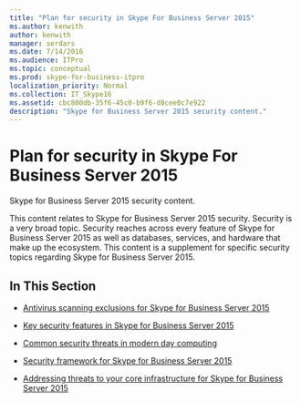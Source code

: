 ```yaml
---
title: "Plan for security in Skype For Business Server 2015"
ms.author: kenwith
author: kenwith
manager: serdars
ms.date: 7/14/2016
ms.audience: ITPro
ms.topic: conceptual
ms.prod: skype-for-business-itpro
localization_priority: Normal
ms.collection: IT_Skype16
ms.assetid: cbc800db-35f6-45c0-b9f6-d8cee0c7e922
description: "Skype for Business Server 2015 security content."
---
```


# Plan for security in Skype For Business Server 2015
 
Skype for Business Server 2015 security content. 
  
This content relates to Skype for Business Server 2015 security. Security is a very broad topic. Security reaches across every feature of Skype for Business Server 2015 as well as databases, services, and hardware that make up the ecosystem. This content is a supplement for specific security topics regarding Skype for Business Server 2015.
  
## In This Section

- [Antivirus scanning exclusions for Skype for Business Server 2015](antivirus.md)
    
- [Key security features in Skype for Business Server 2015](key-security.md)
    
- [Common security threats in modern day computing](common-threats.md)
    
- [Security framework for Skype for Business Server 2015](security-framework.md)
    
- [Addressing threats to your core infrastructure for Skype for Business Server 2015](addressing-threats.md)
    

